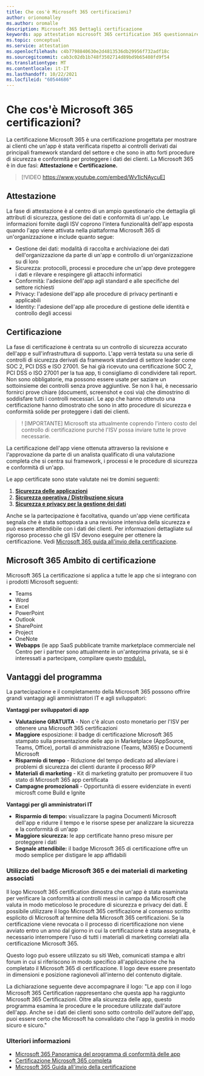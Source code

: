 ```yaml
---
title: Che cos'è Microsoft 365 certificazioni?
author: orionomalley
ms.author: oromalle
description: Microsoft 365 Dettagli certificazione
keywords: app attestation microsoft 365 certification 365 questionnaire appSource
ms.topic: conceptual
ms.service: attestation
ms.openlocfilehash: c4b7798840630e2d4813536db29956f732adf18c
ms.sourcegitcommit: cab3c02db1b748f3502714d89bd9b65408fd9f54
ms.translationtype: MT
ms.contentlocale: it-IT
ms.lasthandoff: 10/22/2021
ms.locfileid: "60544686"
---
```

# <a name="what-is-microsoft-365-certification"></a>Che cos'è Microsoft 365 certificazioni?

La certificazione Microsoft 365 è una certificazione progettata per mostrare ai clienti che un'app è stata verificata rispetto ai controlli derivati dai principali framework standard del settore e che sono in atto forti procedure di sicurezza e conformità per proteggere i dati dei clienti. La Microsoft 365 è in due fasi: **Attestazione** e **Certificazione.**

>[!VIDEO https://www.youtube.com/embed/Wv1lcNAycuE]


## <a name="attestation"></a>Attestazione

La fase di attestazione è al centro di un ampio questionario che dettaglia gli attributi di sicurezza, gestione dei dati e conformità di un'app. Le informazioni fornite dagli ISV coprono l'intera funzionalità dell'app esposta quando l'app viene attivata nella piattaforma Microsoft 365 di un'organizzazione e include quanto segue:

- Gestione dei dati: modalità di raccolta e archiviazione dei dati dell'organizzazione da parte di un'app e controllo di un'organizzazione su di loro
- Sicurezza: protocolli, processi e procedure che un'app deve proteggere i dati e rilevare e respingere gli attacchi informatici
- Conformità: l'adesione dell'app agli standard e alle specifiche del settore richiesti
- Privacy: l'adesione dell'app alle procedure di privacy pertinanti e applicabili
- Identity: l'adesione dell'app alle procedure di gestione delle identità e controllo degli accessi


## <a name="certification"></a>Certificazione

La fase di certificazione è centrata su un controllo di sicurezza accurato dell'app e sull'infrastruttura di supporto. L'app verrà testata su una serie di controlli di sicurezza derivati da framework standard di settore leader come SOC 2, PCI DSS e ISO 27001. Se hai già ricevuto una certificazione SOC 2, PCI DSS o ISO 27001 per la tua app, ti consigliamo di condividere tali report. Non sono obbligatorie, ma possono essere usate per saziare un sottoinsieme dei controlli senza prove aggiuntive. Se non li hai, è necessario fornirci prove chiare (documenti, screenshot e così via) che dimostrino di soddisfare tutti i controlli necessari. Le app che hanno ottenuto una certificazione hanno dimostrato che sono in atto procedure di sicurezza e conformità solide per proteggere i dati dei clienti. 

> ! [IMPORTANTE] Microsoft sta attualmente coprendo l'intero costo del controllo di certificazione purché l'ISV possa inviare tutte le prove necessarie.

La certificazione dell'app viene ottenuta attraverso la revisione e l'approvazione da parte di un analista qualificato di una valutazione completa che si centra sui framework, i processi e le procedure di sicurezza e conformità di un'app. 

Le app certificate sono state valutate nei tre domini seguenti:
1.  [**Sicurezza delle applicazioni**]( https://docs.microsoft.com/en-us/microsoft-365-app-certification/docs/certification-submission-guide#application-security)
1.  [**Sicurezza operativa / Distribuzione sicura**]( https://docs.microsoft.com/en-us/microsoft-365-app-certification/docs/certification-submission-guide#operational-security)
1.  [**Sicurezza e privacy per la gestione dei dati**]( https://docs.microsoft.com/en-us/microsoft-365-app-certification/docs/certification-submission-guide#data-handling-security-and-privacy)

Anche se la partecipazione è facoltativa, quando un'app viene certificata segnala che è stata sottoposta a una revisione intensiva della sicurezza e può essere attendibile con i dati dei clienti. Per informazioni dettagliate sul rigoroso processo che gli ISV devono eseguire per ottenere la certificazione. Vedi [Microsoft 365 guida all'invio della certificazione](https://docs.microsoft.com/microsoft-365-app-certification/docs/certification-submission-guide).

## <a name="microsoft-365-certification-scope"></a>Microsoft 365 Ambito di certificazione

Microsoft 365 La certificazione si applica a tutte le app che si integrano con i prodotti Microsoft seguenti:
- Teams
- Word
- Excel
- PowerPoint
- Outlook
- SharePoint
- Project
- OneNote
- **Webapps** (le app SaaS pubblicate tramite marketplace commerciale nel Centro per i partner sono attualmente in un'anteprima privata, se si è interessati a partecipare, compilare questo [modulo).](https://customervoice.microsoft.com/Pages/ResponsePage.aspx?id=v4j5cvGGr0GRqy180BHbR4cf3qxCU_RNtqjCSalFdSFUNDMzTVJKR0wzTEJRSFJVSk9OQUlOV0RJSyQlQCN0PWcu)

## <a name="program-benefits"></a>Vantaggi del programma
La partecipazione e il completamento della Microsoft 365 possono offrire grandi vantaggi agli amministratori IT e agli sviluppatori:

**Vantaggi per sviluppatori di app**
-   **Valutazione GRATUITA** - Non c'è alcun costo monetario per l'ISV per ottenere una Microsoft 365 certificazioni
-   **Maggiore** esposizione: il badge di certificazione Microsoft 365 stampato sulla presentazione delle app in Marketplace (AppSource, Teams, Office), portali di amministrazione (Teams, M365) e Documenti Microsoft
-   **Risparmio di tempo** - Riduzione del tempo dedicato ad alleviare i problemi di sicurezza dei clienti durante il processo RFP 
- **Materiali di marketing** - Kit di marketing gratuito per promuovere il tuo stato di Microsoft 365 app certificata
- **Campagne promozionali** - Opportunità di essere evidenziate in eventi microsft come Build e Ignite

**Vantaggi per gli amministratori IT**
- **Risparmio di tempo:** visualizzare la pagina Documenti Microsoft dell'app e ridurre il tempo e le risorse spese per analizzare la sicurezza e la conformità di un'app 
-   **Maggiore sicurezza:** le app certificate hanno preso misure per proteggere i dati 
-   **Segnale attendibile:** il badge Microsoft 365 di certificazione offre un modo semplice per distigare le app affidabili


### <a name="using-the-microsoft-365-badge-and-associated-marketing-materials"></a>Utilizzo del badge Microsoft 365 e dei materiali di marketing associati
Il logo Microsoft 365 certification dimostra che un'app è stata esaminata per verificare la conformità ai controlli messi in campo da Microsoft che valuta in modo meticoloso le procedure di sicurezza e privacy dei dati. È possibile utilizzare il logo Microsoft 365 certificazione al consenso scritto esplicito di Microsoft al termine della Microsoft 365 certificazioni. Se la certificazione viene revocata o il processo di ricertificazione non viene avviato entro un anno dal giorno in cui la certificazione è stata assegnata, è necessario interrompere l'uso di tutti i materiali di marketing correlati alla certificazione Microsoft 365. 

Questo logo può essere utilizzato su siti Web, comunicati stampa e altri forum in cui si riferiscono in modo specifico all'applicazione che ha completato il Microsoft 365 di certificazione. Il logo deve essere presentato in dimensioni e posizione ragionevoli all'interno del contenuto digitale. 

La dichiarazione seguente deve accompagnare il logo: "Le app con il logo Microsoft 365 Certification rappresentano che questa app ha raggiunto Microsoft 365 Certificazioni. Oltre alla sicurezza delle app, questo programma esamina le procedure e le procedure utilizzate dall'autore dell'app. Anche se i dati dei clienti sono sotto controllo dell'autore dell'app, puoi essere certo che Microsoft ha convalidato che l'app la gestirà in modo sicuro e sicuro."


### <a name="learn-more"></a>Ulteriori informazioni
* [Microsoft 365 Panoramica del programma di conformità delle app](~/overview.md)  
* [Certificazione Microsoft 365 completa](~/docs/certification.md)  
* [Microsoft 365 Guida all'invio della certificazione](~/docs/certification-submission-guide.md)

